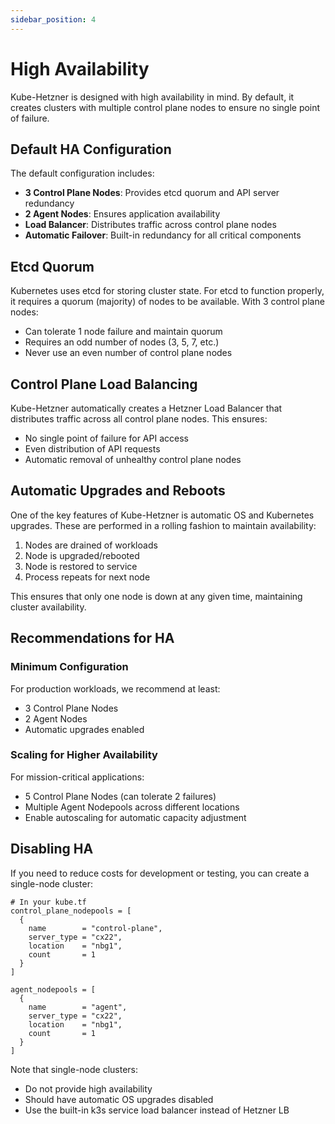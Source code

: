```yaml
---
sidebar_position: 4
---
```


# High Availability

Kube-Hetzner is designed with high availability in mind. By default, it creates clusters with multiple control plane nodes to ensure no single point of failure.

## Default HA Configuration

The default configuration includes:

- **3 Control Plane Nodes**: Provides etcd quorum and API server redundancy
- **2 Agent Nodes**: Ensures application availability
- **Load Balancer**: Distributes traffic across control plane nodes
- **Automatic Failover**: Built-in redundancy for all critical components

## Etcd Quorum

Kubernetes uses etcd for storing cluster state. For etcd to function properly, it requires a quorum (majority) of nodes to be available. With 3 control plane nodes:

- Can tolerate 1 node failure and maintain quorum
- Requires an odd number of nodes (3, 5, 7, etc.)
- Never use an even number of control plane nodes

## Control Plane Load Balancing

Kube-Hetzner automatically creates a Hetzner Load Balancer that distributes traffic across all control plane nodes. This ensures:

- No single point of failure for API access
- Even distribution of API requests
- Automatic removal of unhealthy control plane nodes

## Automatic Upgrades and Reboots

One of the key features of Kube-Hetzner is automatic OS and Kubernetes upgrades. These are performed in a rolling fashion to maintain availability:

1. Nodes are drained of workloads
2. Node is upgraded/rebooted
3. Node is restored to service
4. Process repeats for next node

This ensures that only one node is down at any given time, maintaining cluster availability.

## Recommendations for HA

### Minimum Configuration
For production workloads, we recommend at least:
- 3 Control Plane Nodes
- 2 Agent Nodes
- Automatic upgrades enabled

### Scaling for Higher Availability
For mission-critical applications:
- 5 Control Plane Nodes (can tolerate 2 failures)
- Multiple Agent Nodepools across different locations
- Enable autoscaling for automatic capacity adjustment

## Disabling HA

If you need to reduce costs for development or testing, you can create a single-node cluster:

```hcl
# In your kube.tf
control_plane_nodepools = [
  {
    name        = "control-plane",
    server_type = "cx22",
    location    = "nbg1",
    count       = 1
  }
]

agent_nodepools = [
  {
    name        = "agent",
    server_type = "cx22",
    location    = "nbg1",
    count       = 1
  }
]
```

Note that single-node clusters:
- Do not provide high availability
- Should have automatic OS upgrades disabled
- Use the built-in k3s service load balancer instead of Hetzner LB